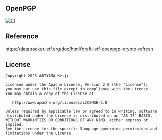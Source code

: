OpenPGP
-

[![CI](https://github.com/keiji/openpgp/actions/workflows/main.yml/badge.svg)](https://github.com/keiji/openpgp/actions/workflows/main.yml)


Reference
-
https://datatracker.ietf.org/doc/html/draft-ietf-openpgp-crypto-refresh

License
-
```
Copyright 2023 ARIYAMA Keiji

Licensed under the Apache License, Version 2.0 (the "License");
you may not use this file except in compliance with the License.
You may obtain a copy of the License at

   http://www.apache.org/licenses/LICENSE-2.0

Unless required by applicable law or agreed to in writing, software
distributed under the License is distributed on an "AS IS" BASIS,
WITHOUT WARRANTIES OR CONDITIONS OF ANY KIND, either express or implied.
See the License for the specific language governing permissions and
limitations under the License.
```